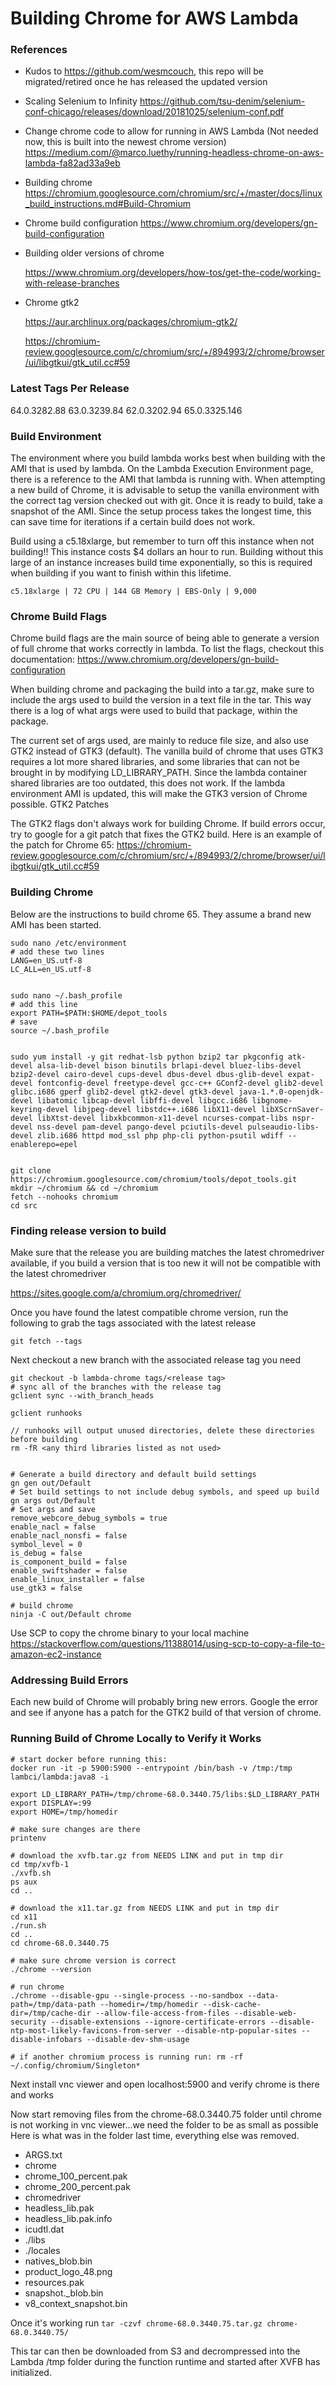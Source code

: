# Building Chrome for AWS Lambda

### References
  - Kudos to https://github.com/wesmcouch, this repo will be migrated/retired once he has released the updated version
  
  - Scaling Selenium to Infinity https://github.com/tsu-denim/selenium-conf-chicago/releases/download/20181025/selenium-conf.pdf

  - Change chrome code to allow for running in AWS Lambda (Not needed now, this is built into the newest chrome version)
    https://medium.com/@marco.luethy/running-headless-chrome-on-aws-lambda-fa82ad33a9eb

- Building chrome
    https://chromium.googlesource.com/chromium/src/+/master/docs/linux_build_instructions.md#Build-Chromium

 - Chrome build configuration
    https://www.chromium.org/developers/gn-build-configuration

- Building older versions of chrome

    https://www.chromium.org/developers/how-tos/get-the-code/working-with-release-branches

- Chrome gtk2

    https://aur.archlinux.org/packages/chromium-gtk2/

    https://chromium-review.googlesource.com/c/chromium/src/+/894993/2/chrome/browser/ui/libgtkui/gtk_util.cc#59

### Latest Tags Per Release
64.0.3282.88
63.0.3239.84
62.0.3202.94
65.0.3325.146

### Build Environment

The environment where you build lambda works best when building with the AMI that is used by lambda. On the Lambda Execution Environment page, there is a reference to the AMI that lambda is running with. When attempting a new build of Chrome, it is advisable to setup the vanilla environment with the correct tag version checked out with git. Once it is ready to build, take a snapshot of the AMI. Since the setup process takes the longest time, this can save time for iterations if a certain build does not work.

Build using a c5.18xlarge, but remember to turn off this instance when not building!! This instance costs $4 dollars an hour to run. Building without this large of an instance increases build time exponentially, so this is required when building if you want to finish within this lifetime.

    c5.18xlarge | 72 CPU | 144 GB Memory | EBS-Only	| 9,000

### Chrome Build Flags

Chrome build flags are the main source of being able to generate a version of full chrome that works correctly in lambda. To list the flags, checkout this documentation: https://www.chromium.org/developers/gn-build-configuration

When building chrome and packaging the build into a tar.gz, make sure to include the args used to build the version in a text file in the tar. This way there is a log of what args were used to build that package, within the package.

The current set of args used, are mainly to reduce file size, and also use GTK2 instead of GTK3 (default). The vanilla build of chrome that uses GTK3 requires a lot more shared libraries, and some libraries that can not be brought in by modifying LD_LIBRARY_PATH. Since the lambda container shared libraries are too outdated, this does not work. If the lambda environment AMI is updated, this will make the GTK3 version of Chrome possible. 
GTK2 Patches

The GTK2 flags don't always work for building Chrome. If build errors occur, try to google for a git patch that fixes the GTK2 build. Here is an example of the patch for Chrome 65: https://chromium-review.googlesource.com/c/chromium/src/+/894993/2/chrome/browser/ui/libgtkui/gtk_util.cc#59

### Building Chrome

Below are the instructions to build chrome 65. They assume a brand new AMI has been started.

```
sudo nano /etc/environment
# add these two lines
LANG=en_US.utf-8
LC_ALL=en_US.utf-8


sudo nano ~/.bash_profile
# add this line 
export PATH=$PATH:$HOME/depot_tools
# save
source ~/.bash_profile


sudo yum install -y git redhat-lsb python bzip2 tar pkgconfig atk-devel alsa-lib-devel bison binutils brlapi-devel bluez-libs-devel bzip2-devel cairo-devel cups-devel dbus-devel dbus-glib-devel expat-devel fontconfig-devel freetype-devel gcc-c++ GConf2-devel glib2-devel glibc.i686 gperf glib2-devel gtk2-devel gtk3-devel java-1.*.0-openjdk-devel libatomic libcap-devel libffi-devel libgcc.i686 libgnome-keyring-devel libjpeg-devel libstdc++.i686 libX11-devel libXScrnSaver-devel libXtst-devel libxkbcommon-x11-devel ncurses-compat-libs nspr-devel nss-devel pam-devel pango-devel pciutils-devel pulseaudio-libs-devel zlib.i686 httpd mod_ssl php php-cli python-psutil wdiff --enablerepo=epel


git clone https://chromium.googlesource.com/chromium/tools/depot_tools.git
mkdir ~/chromium && cd ~/chromium
fetch --nohooks chromium
cd src
```

### Finding release version to build

Make sure that the release you are building matches the latest chromedriver available, if you build a version that is too new it will not be compatible with the latest chromedriver

https://sites.google.com/a/chromium.org/chromedriver/

Once you have found the latest compatible chrome version, run the following to grab the tags associated with the latest release

```git fetch --tags```

Next checkout a new branch with the associated release tag you need

```
git checkout -b lambda-chrome tags/<release tag>
# sync all of the branches with the release tag
gclient sync --with_branch_heads

gclient runhooks

// runhooks will output unused directories, delete these directories before building
rm -fR <any third libraries listed as not used>


# Generate a build directory and default build settings
gn gen out/Default
# Set build settings to not include debug symbols, and speed up build
gn args out/Default
# Set args and save
remove_webcore_debug_symbols = true
enable_nacl = false
enable_nacl_nonsfi = false
symbol_level = 0
is_debug = false
is_component_build = false
enable_swiftshader = false
enable_linux_installer = false
use_gtk3 = false
```

```
# build chrome
ninja -C out/Default chrome
```

Use SCP to copy the chrome binary to your local machine 
https://stackoverflow.com/questions/11388014/using-scp-to-copy-a-file-to-amazon-ec2-instance

### Addressing Build Errors
Each new build of Chrome will probably bring new errors. Google the error and see if anyone has a patch for the GTK2 build of that version of chrome.

### Running Build of Chrome Locally to Verify it Works

```
# start docker before running this:
docker run -it -p 5900:5900 --entrypoint /bin/bash -v /tmp:/tmp lambci/lambda:java8 -i

export LD_LIBRARY_PATH=/tmp/chrome-68.0.3440.75/libs:$LD_LIBRARY_PATH
export DISPLAY=:99
export HOME=/tmp/homedir

# make sure changes are there
printenv

# download the xvfb.tar.gz from NEEDS LINK and put in tmp dir
cd tmp/xvfb-1
./xvfb.sh
ps aux
cd ..

# download the x11.tar.gz from NEEDS LINK and put in tmp dir
cd x11
./run.sh
cd ..
cd chrome-68.0.3440.75

# make sure chrome version is correct
./chrome --version

# run chrome
./chrome --disable-gpu --single-process --no-sandbox --data-path=/tmp/data-path --homedir=/tmp/homedir --disk-cache-dir=/tmp/cache-dir --allow-file-access-from-files --disable-web-security --disable-extensions --ignore-certificate-errors --disable-ntp-most-likely-favicons-from-server --disable-ntp-popular-sites --disable-infobars --disable-dev-shm-usage

# if another chromium process is running run: rm -rf ~/.config/chromium/Singleton*
```

Next install vnc viewer and open localhost:5900 and verify chrome is there and works

Now start removing files from the chrome-68.0.3440.75 folder until chrome is not working in vnc viewer...we need the folder to be as small as possible
Here is what was in the folder last time, everything else was removed.
- ARGS.txt
- chrome
- chrome_100_percent.pak
- chrome_200_percent.pak
- chromedriver
- headless_lib.pak
- headless_lib.pak.info
- icudtl.dat
- ./libs
- ./locales
- natives_blob.bin
- product_logo_48.png
- resources.pak
- snapshot._blob.bin
- v8_context_snapshot.bin

Once it's working run
```tar -czvf chrome-68.0.3440.75.tar.gz chrome-68.0.3440.75/```

This tar can then be downloaded from S3 and decrompressed into the Lambda /tmp folder during the function runtime and started after XVFB has initialized.

